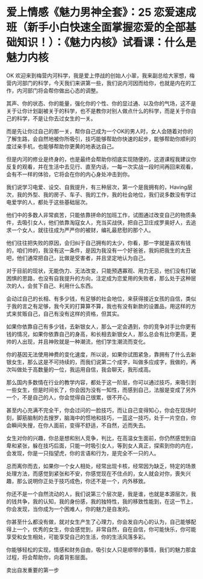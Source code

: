 # 爱上情感《魅力男神全套》：25 恋爱速成班（新手小白快速全面掌握恋爱的全部基础知识！）：《魅力内核》试看课：什么是魅力内核

OK 欢迎来到梅营内河科学，我是爱上停战的创始人小翠，我来副总给大家想，梅营内河部门的科学，今天我们来讲第一些，我们说内河因而给你，也就是内在的工作，内河部门将会帮你做出心态的调整。

其声、你的状态、你的能量，强化你的个性、你的显过通、以及你的气场，这不是关于让你计划副被关于的科学，也不是教你对别人做点什么的科学，而是关于你自己的科学，不是让你去过女生的一关。

而是先让你过自己的那一关，帮你自己成为一个OK的男人时，女人会随着对你的了解生路，会自然地被你所吸引，技巧能够帮助你快速的起步，能够帮助你顺利的度过亲手机，也能够帮助你更黄的地表达自己。

但是内河的修业是终身的，也是最终会帮助你彻底实现随便的，这道课程我建议你反复的观看，并在生活中去见行、直至内话，一每一次实战一段时间再回来观看，会有不一样的体验，它将会在你的内心身处冲击到你。

我们说学习电爱、设交、自我提升，有三种层次，第一个是我拥有的，Having层次，我的外型、我的房子、车子、我的工作，我的社会地位，我们说多数没有学过电爱学的人，都处于这些基础层次。

他们中的多数人非常疯苦，只能依靠拼命的加班工作，试图通过改变自己的物质条件，去吸引女人，他们依靠淘寇女人，充当买战侠，把自己卫庄成罗奥好人，去追求一个女人，就往往成为严严你的被财，编礼最悲慰的那个人。

他们往往把失败的原因，会归纠于自己拥有的太少，你看，那一字就是喜欢有钱的，咱们帅的，我没有这一条件，是因为我没有一个好爸爸，我妈把我生的太丑吧，他们通常把自己，比做是受害者，并且坚定地认为自己。

对于目前的现状，无能伪力、无法改变，只能预遇寡观、用力无忌，他们没有打破困惧的思路，也没有自我提升的方向，注定成为恋爱用的失败者，那么处于这种层次的人，会贫下自己、利用什么东西。

会动过自己的长相、有多少钱，有足够的社会地位，来获得接近女孩的自信，类似于我的言之有足够，我今天的打算算不算，我也有没有新款的设置品，用这样的方式来贫贩自己，自己有没有这样的资格，但其实。

如果你依靠自己有多少钱，去新银女人，那么一定会遇到，你的竞争对手比你更有钱的情况，如果你依靠自己的身高，和长相去新银女人，那么总会有比你更高，更帅的人出现，并且神败就是一种潮流，他们学生潮流而变化。

你的基因无法使用神费的变化速度，所以说，如果你试图紧急，靠拥有了什么去新银女生，那么这是不可持续的，而我们说第二个成字，叫做多应成字，我做的，再次叫做处于高数量的一位，我运用自信，我会聊天，我形成高。

那么国内多数情在行业的教学内容，都处于这一阶层，你可以通过技巧，来吸引到一些女生，但是时间长了，你会因为没有一知性，而感到自己，法服是变成了另外一个，不是自己的人，你会觉得自己很累，很不开心。

甚至内心充满不完全干，你会过问的一脸技巧，而让自己变得知心，你会在现场时刻，脚筋脑制的去搜罗，脑海中的惯地和技巧，一蓝这一技巧，处于一片空白，你会瞬间失搜，在你人面前，变得不舒适，不自然，近而失去。

女生对你的兴趣，你总是想和别人竞争，判比，在高温女生面前，你仍然感觉到自卑和紧张，躲在技巧后面，只能一时吸引女人，等到女人真正，探索到你的内在，会发现，你是一只指望虎，你的言语和行为，是完全不一只的人。

总而离你而去，如果你一个女人相处，经常出现卡核，经常因为缺乏，特定的场景处理方法，而感觉到紧张和不安，你感觉现在不住点的，女人就会对你，喪失兴趣，那么说明你正处于技巧成色，你还不是一个，内外移致。

你还不是一个自然流动的人，我们说第三个层次是，我是谁，也就是本源层次，我的钱共争，我的认知，我的身份感，我的独特性，我的移致性能到，在这一节上，你会发现，当你成为一个困难人，你的魅力是自发的。

你甚至什么都没有做，就对女生产生了心理力，你会发自内心的认为，自己能够配得上一个，优秀的女生，你会感觉到，非常自然，自在自信，你可能快乐，你可能享受和女生相处，可能享受自己的生活，你的生活风落多彩。

你能够轻松的实现，情感和财务自由，吸引女人只是顺带的事情，我们的魅力那盒过程，将会帮助你，向着背影层面。

卖出自发重要的第一步